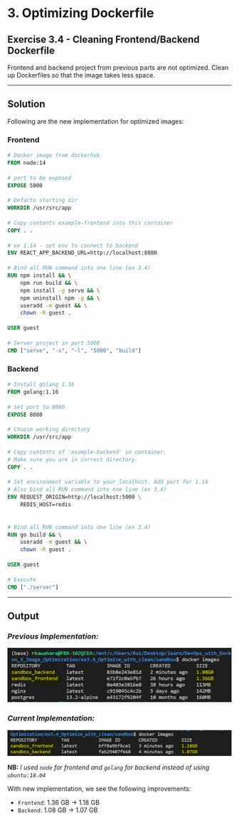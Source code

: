 # 3. Optimizing Dockerfile

## Exercise 3.4 - Cleaning Frontend/Backend Dockerfile

Frontend and backend project from previous parts are not optimized. Clean up Dockerfiles so that the image takes less space.

---

## Solution

Following are the new implementation for optimized images:

### **Frontend**
```Dockerfile
# Docker image from dockerhub
FROM node:14

# port to be exposed
EXPOSE 5000

# Defacto starting dir
WORKDIR /usr/src/app

# Copy contents example-frontend into this container
COPY . .

# ex 1.14 - set env to connect to backend
ENV REACT_APP_BACKEND_URL=http://localhost:8080

# Bind all RUN command into one line (ex 3.4)
RUN npm install && \
    npm run build && \
    npm install -g serve && \
    npm uninstall npm -g && \
    useradd -m guest && \
    chown -R guest .

USER guest

# Server project in port 5000
CMD ["serve", "-s", "-l", "5000", "build"]
```

### **Backend**
```Dockerfile
# Install golang 1.16
FROM golang:1.16

# Set port to 8080
EXPOSE 8080

# Choose working directory
WORKDIR /usr/src/app

# Copy contents of 'example-backend' in container. 
# Make sure you are in correct directory.
COPY . .

# Set environment variable to your localhost. Add port for 1.14
# Also bind all RUN command into one line (ex 3.4)
ENV REQUEST_ORIGIN=http://localhost:5000 \
    REDIS_HOST=redis


# Bind all RUN command into one line (ex 3.4)
RUN go build && \
    useradd -m guest && \
    chown -R guest .

USER guest

# Execute
CMD ["./server"]
```

---

## Output

### *Previous Implementation:*
![e3.4.1 - Before Optimization](../../img/e3.4.1.PNG)

### *Current Implementation:*
![e3.4.2 - After Optimization](../../img/e3.4.2.PNG)



**NB:** *I used `node` for frontend and `golang` for backend instead of using `ubuntu:18.04`* 

With new implementation, we see the following improvements:
- `Frontend`: 1.36 GB -> 1.18 GB
- `Backend`: 1.08 GB -> 1.07 GB
